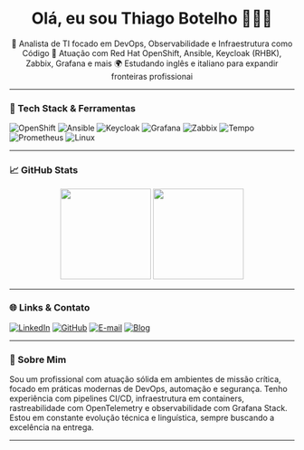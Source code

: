 <h1 align="center">Olá, eu sou Thiago Botelho 👨‍💻🚀</h1>

<p align="center">
🔧 Analista de TI focado em DevOps, Observabilidade e Infraestrutura como Código  
🎯 Atuação com Red Hat OpenShift, Ansible, Keycloak (RHBK), Zabbix, Grafana e mais
🌍 Estudando inglês e italiano para expandir fronteiras profissionai
</p>

---

### 🧰 Tech Stack & Ferramentas

![OpenShift](https://img.shields.io/badge/OpenShift-EE0000?style=for-the-badge&logo=redhat&logoColor=white)
![Ansible](https://img.shields.io/badge/Ansible-A80000?style=for-the-badge&logo=ansible&logoColor=white)
![Keycloak](https://img.shields.io/badge/Keycloak-0072C6?style=for-the-badge&logo=keycloak&logoColor=white)
![Grafana](https://img.shields.io/badge/Grafana-F46800?style=for-the-badge&logo=grafana&logoColor=white)
![Zabbix](https://img.shields.io/badge/Zabbix-B51D1D?style=for-the-badge&logo=zabbix&logoColor=white)
![Tempo](https://img.shields.io/badge/Tempo-1E1E1E?style=for-the-badge&logo=grafana)
![Prometheus](https://img.shields.io/badge/Prometheus-E6522C?style=for-the-badge&logo=prometheus)
![Linux](https://img.shields.io/badge/Linux-FCC624?style=for-the-badge&logo=linux&logoColor=black)

---

### 📈 GitHub Stats

<p align="center">
  <img height="160em" src="https://github-readme-stats.vercel.app/api?username=thiagobotelho&show_icons=true&theme=radical&count_private=true&hide_title=true"/>
  <img height="160em" src="https://github-readme-stats.vercel.app/api/top-langs/?username=thiagobotelho&layout=compact&theme=radical&hide_title=true"/>
</p>

---

### 🌐 Links & Contato

[![LinkedIn](https://img.shields.io/badge/LinkedIn-0077B5?style=for-the-badge&logo=linkedin&logoColor=white)](https://www.linkedin.com/in/thiagobotelho)
[![GitHub](https://img.shields.io/badge/GitHub-171515?style=for-the-badge&logo=github&logoColor=white)](https://github.com/thiagobotelho)
[![E-mail](https://img.shields.io/badge/Email-Contact-red?style=for-the-badge&logo=gmail&logoColor=white)](mailto:seuemail@dominio.com)
[![Blog](https://img.shields.io/badge/Blog-InfraAsCode-black?style=for-the-badge&logo=readme&logoColor=white)](https://seublog.dev)

---

### 📝 Sobre Mim

Sou um profissional com atuação sólida em ambientes de missão crítica, focado em práticas modernas de DevOps, automação e segurança. Tenho experiência com pipelines CI/CD, infraestrutura em containers, rastreabilidade com OpenTelemetry e observabilidade com Grafana Stack. Estou em constante evolução técnica e linguística, sempre buscando a excelência na entrega.

---

